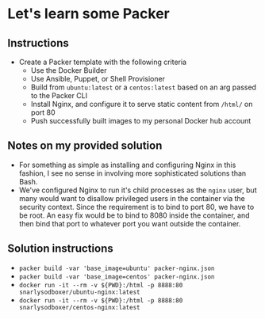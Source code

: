 # Let's learn some Packer

## Instructions
* Create a Packer template with the following criteria
  * Use the Docker Builder
  * Use Ansible, Puppet, or Shell Provisioner
  * Build from `ubuntu:latest` or a `centos:latest` based on an arg passed to the Packer CLI
  * Install Nginx, and configure it to serve static content from `/html/` on port 80
  * Push successfully built images to my personal Docker hub account

## Notes on my provided solution
* For something as simple as installing and configuring Nginx in this fashion, I see no sense in involving more sophisticated solutions than Bash.
* We've configured Nginx to run it's child processes as the `nginx` user, but many would want to disallow privileged users in the container via the security context. Since the requirement is to bind to port 80, we have to be root. An easy fix would be to bind to 8080 inside the container, and then bind that port to whatever port you want outside the container.

## Solution instructions
* `packer build -var 'base_image=ubuntu' packer-nginx.json`
* `packer build -var 'base_image=centos' packer-nginx.json`
* `docker run -it --rm -v ${PWD}:/html -p 8888:80 snarlysodboxer/ubuntu-nginx:latest`
* `docker run -it --rm -v ${PWD}:/html -p 8888:80 snarlysodboxer/centos-nginx:latest`

